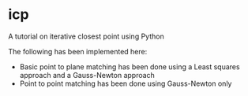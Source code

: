 # icp
A tutorial on iterative closest point using Python

The following has been implemented here:

* Basic point to plane matching has been done using a Least squares approach and a Gauss-Newton approach
* Point to point matching has been done using Gauss-Newton only
